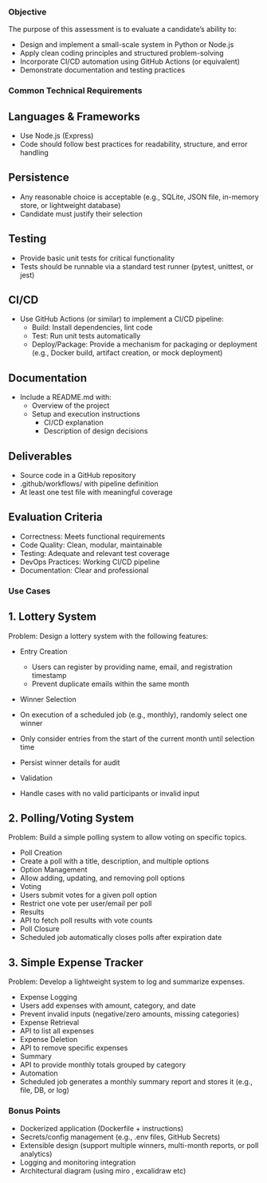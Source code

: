 ### Objective 
The purpose of this assessment is to evaluate a candidate’s ability to: 
- Design and implement a small-scale system in Python or Node.js 
- Apply clean coding principles and structured problem-solving 
- Incorporate CI/CD automation using GitHub Actions (or equivalent) 
- Demonstrate documentation and testing practices 

### Common Technical Requirements 

## Languages & Frameworks 
- Use Node.js (Express) 
- Code should follow best practices for readability, structure, and error handling 

## Persistence 
- Any reasonable choice is acceptable (e.g., SQLite, JSON file, in-memory store, or lightweight database) 
- Candidate must justify their selection 

## Testing 
- Provide basic unit tests for critical functionality 
- Tests should be runnable via a standard test runner (pytest, unittest, or jest) 

## CI/CD 
- Use GitHub Actions (or similar) to implement a CI/CD pipeline: 
  - Build: Install dependencies, lint code 
  - Test: Run unit tests automatically 
  - Deploy/Package: Provide a mechanism for packaging or deployment (e.g., Docker build, artifact creation, or mock deployment) 


## Documentation 
- Include a README.md with: 
  - Overview of the project 
  - Setup and execution instructions 
	- CI/CD explanation 
	- Description of design decisions
	

## Deliverables 
- Source code in a GitHub repository 
- .github/workflows/ with pipeline definition 
- At least one test file with meaningful coverage 

## Evaluation Criteria 
- Correctness: Meets functional requirements 
- Code Quality: Clean, modular, maintainable 
- Testing: Adequate and relevant test coverage 
- DevOps Practices: Working CI/CD pipeline 
- Documentation: Clear and professional 

### Use Cases 
## 1. Lottery System 
Problem: Design a lottery system with the following features: 
-	Entry Creation 
    -   Users can register by providing name, email, and registration timestamp 
    -	Prevent duplicate emails within the same month 
-	Winner Selection 
  -	On execution of a scheduled job (e.g., monthly), randomly select one winner 
  -	Only consider entries from the start of the current month until selection time 
  -	Persist winner details for audit 

-	Validation 
  - Handle cases with no valid participants or invalid input 


## 2. Polling/Voting System 
Problem: Build a simple polling system to allow voting on specific topics. 
-	Poll Creation 
  - Create a poll with a title, description, and multiple options 
-	Option Management 
  - Allow adding, updating, and removing poll options 
-	Voting 
  - Users submit votes for a given poll option 
  -	Restrict one vote per user/email per poll 
-	Results 
  - API to fetch poll results with vote counts 
-	Poll Closure 
  - Scheduled job automatically closes polls after expiration date 


## 3. Simple Expense Tracker 
Problem: Develop a lightweight system to log and summarize expenses. 
-	Expense Logging 
  - Users add expenses with amount, category, and date 
  -	Prevent invalid inputs (negative/zero amounts, missing categories) 
-	Expense Retrieval 
  - API to list all expenses 
-	Expense Deletion 
  - API to remove specific expenses 
-	Summary 
  - API to provide monthly totals grouped by category 
-	Automation 
  - Scheduled job generates a monthly summary report and stores it (e.g., file, DB, or log) 

### Bonus Points 
-	Dockerized application (Dockerfile + instructions) 
-	Secrets/config management (e.g., .env files, GitHub Secrets) 
-	Extensible design (support multiple winners, multi-month reports, or poll analytics) 
-	Logging and monitoring integration 
-	Architectural diagram (using miro , excalidraw etc) 

